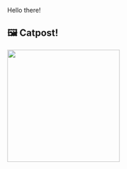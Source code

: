 Hello there!



## 🖼️ Catpost!

<sub>
    <img src="https://cdn2.thecatapi.com/images/1b0.gif" height="256">
</sub>


